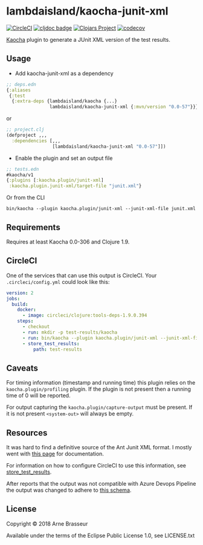 # lambdaisland/kaocha-junit-xml

<!-- badges -->
[![CircleCI](https://circleci.com/gh/lambdaisland/kaocha-junit-xml.svg?style=svg)](https://circleci.com/gh/lambdaisland/kaocha-junit-xml) [![cljdoc badge](https://cljdoc.org/badge/lambdaisland/kaocha-junit-xml)](https://cljdoc.org/d/lambdaisland/kaocha-junit-xml) [![Clojars Project](https://img.shields.io/clojars/v/lambdaisland/kaocha-junit-xml.svg)](https://clojars.org/lambdaisland/kaocha-junit-xml) [![codecov](https://codecov.io/gh/lambdaisland/kaocha-junit-xml/branch/master/graph/badge.svg)](https://codecov.io/gh/lambdaisland/kaocha-junit-xml)
<!-- /badges -->

[Kaocha](https://github.com/lambdaisland/kaocha) plugin to generate a JUnit XML version of the test results.

## Usage

- Add kaocha-junit-xml as a dependency

``` clojure
;; deps.edn
{:aliases
 {:test
  {:extra-deps {lambdaisland/kaocha {...}
                lambdaisland/kaocha-junit-xml {:mvn/version "0.0-57"}}}}}
```

or

``` clojure
;; project.clj
(defproject ,,,
  :dependencies [,,,
                 [lambdaisland/kaocha-junit-xml "0.0-57"]])
```

- Enable the plugin and set an output file

``` clojure
;; tests.edn
#kaocha/v1
{:plugins [:kaocha.plugin/junit-xml]
 :kaocha.plugin.junit-xml/target-file "junit.xml"}
```

Or from the CLI

``` shell
bin/kaocha --plugin kaocha.plugin/junit-xml --junit-xml-file junit.xml
```

## Requirements

Requires at least Kaocha 0.0-306 and Clojure 1.9.

## CircleCI

One of the services that can use this output is CircleCI. Your
`.circleci/config.yml` could look like this:

``` yml
version: 2
jobs:
  build:
    docker:
      - image: circleci/clojure:tools-deps-1.9.0.394
    steps:
      - checkout
      - run: mkdir -p test-results/kaocha
      - run: bin/kaocha --plugin kaocha.plugin/junit-xml --junit-xml-file test-results/kaocha/results.xml
      - store_test_results:
          path: test-results
```

## Caveats

For timing information (timestamp and running time) this plugin relies on the
`kaocha.plugin/profiling` plugin. If the plugin is not present then a running
time of 0 will be reported.

For output capturing the `kaocha.plugin/capture-output` must be present. If it
is not present `<system-out>` will always be empty.

## Resources

It was hard to find a definitive source of the Ant Junit XML format. I mostly
went with [this page](http://llg.cubic.org/docs/junit/) for documentation.

For information on how to configure CircleCI to use this information, see
[store_test_results](https://circleci.com/docs/2.0/configuration-reference/#store_test_results).

After reports that the output was not compatible with Azure Devops Pipeline the
output was changed to adhere to [this schema](https://github.com/windyroad/JUnit-Schema/blob/49e95a79cc0bfba7961aaf779710a43a4d3f96bd/JUnit.xsd).

<!-- license-epl -->
## License

Copyright &copy; 2018 Arne Brasseur

Available under the terms of the Eclipse Public License 1.0, see LICENSE.txt
<!-- /license-epl -->
